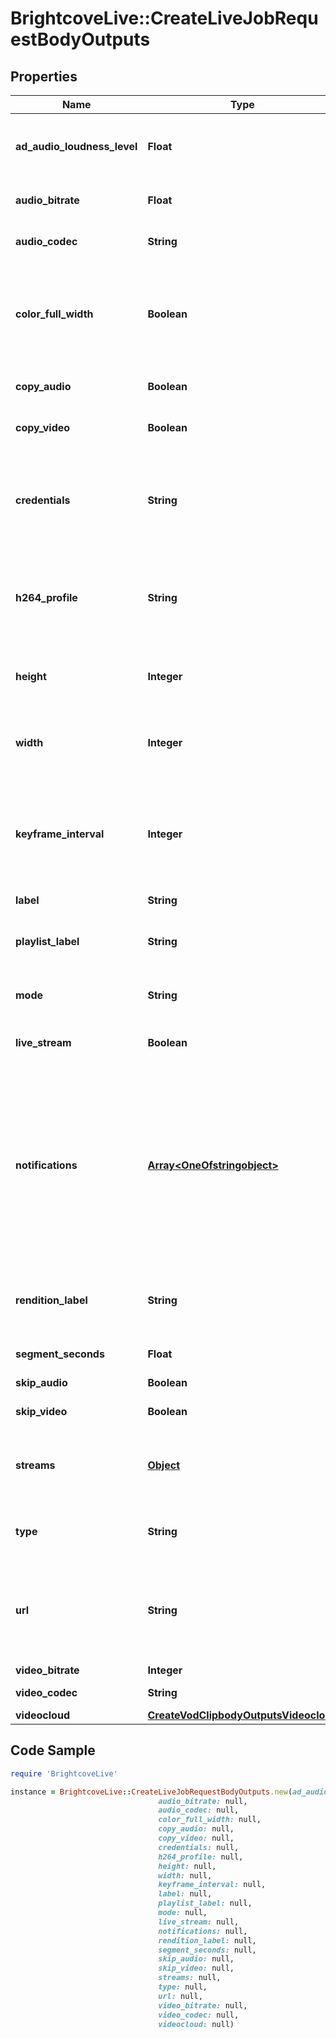 # BrightcoveLive::CreateLiveJobRequestBodyOutputs

## Properties

Name | Type | Description | Notes
------------ | ------------- | ------------- | -------------
**ad_audio_loudness_level** | **Float** | Adjust the loudness level of the audio. This is measured in LUFS and specified in dB. This is useful to set the output loudness level to conform to a standard (-23dB for EBU R.128) The recommended setting is -23. | [optional] 
**audio_bitrate** | **Float** | An output bitrate setting for the audio track, in Kbps | [optional] [default to 192]
**audio_codec** | **String** | The output audio codec to use. Note: Only &#x60;aac&#x60; is supported. | [optional] [default to &#39;aac&#39;]
**color_full_width** | **Boolean** | Specifying &#x60;color_full_width&#x60;as &#x60;true&#x60; will force a color range conversion of input video file to \&quot;full\&quot;, if it is \&quot;limited\&quot;. By default, the encoder will not try to change the range.  Note:   - &#x60;color_full_width&#x60; cannot be used with \&quot;copy_video\&quot;: true   - This option conflicts with video transmuxing | [optional] 
**copy_audio** | **Boolean** | Specifying copy_audio will take the audio track from the input video file and transmux it into the resulting output file. | [optional] 
**copy_video** | **Boolean** | Specifying copy_video will take the video track from the input video file and transmux it into the resulting output file. | [optional] 
**credentials** | **String** | The name for credentials with private and public keys can be stored with Brightcove to avoid passing plain text on API requests. This is required if the S3 or FTP origins are restricted. If credentials are not provided, it will be assumed that the origin restrictions are set to public or credentials are passed along with the URL. | [optional] 
**h264_profile** | **String** | H.264 has three commonly-used profiles: Baseline (lowest), Main, and High. Lower levels are easier to decode, but higher levels offer better compression. For the best compression quality, choose High. For playback on low-CPU machines or many mobile devices, choose &#x60;baseline&#x60;. | [optional] 
**height** | **Integer** | Video frame height. If no &#x60;width&#x60; or &#x60;height&#x60; is supplied, the source dimensions are used. If either &#x60;width&#x60; or &#x60;height&#x60; is supplied, the other dimension will be calculated to maintain the aspect ratio of the source. | [optional] [default to 480]
**width** | **Integer** | Video frame width. If no &#x60;width&#x60; or &#x60;height&#x60; is supplied, the source dimensions are used. If either &#x60;width&#x60; or &#x60;height&#x60; is supplied, the other dimension will be calculated to maintain the aspect ratio of the source. | [optional] [default to 640]
**keyframe_interval** | **Integer** | The maximum number of frames between each keyframe. If you set a low keyframe_interval it will increase the size / decrease the quality of your output file, but it will allow more precise scrubbing in most players. It’s recommended to have at least one keyframe per segment. If keyframe_interval is not provided, keyframes will follow the input GOP structure. | [optional] 
**label** | **String** | Label for the live or VOD asset. | 
**playlist_label** | **String** | Only applicable for instant mode VODs. Indicates which playlist to use to create a VOD output (from the live job). Only necessary if custom playlists were defined at live job creation. | [optional] 
**mode** | **String** | Expedite VOD publishing by leveraging existing live renditions and segment boundaries | [optional] 
**live_stream** | **Boolean** | For jobs, setting live_stream to true indicates the output is a live rendition. If live_stream is false, or is not set, the output will be treated as a VOD output. | 
**notifications** | [**Array&lt;OneOfstringobject&gt;**](OneOfstringobject.md) | Array of notification destination objects or strings - notifications defined here are for job-level events.  A notification will be sent to the destination when selected event occurs. You can use a simple string with a url: &amp;quot;http://log:pass@httpbin.org/post&amp;quot;, or you can use an object. See [Events](https://support.brightcove.com/live-api-notifications#Events) for an explanation of the events reported in &#x60;state_changed&#x60; notifications. &lt;br&gt; Retry strategy: In the event of a failed request to send a notification, the default retry strategy is to retry 50 times with an exponential delay between attempts: &lt;br&gt; &#x60;max_retry_times &#x3D; 50&#x60; &lt;br&gt; &#x60;delay_delta_s &#x3D; 5&#x60; &lt;br&gt; &#x60;next_retry &#x3D; now_s + retry_count * delay_delta_s&#x60; | [optional] 
**rendition_label** | **String** | Indicates what rendition to use to create a VOD output (from the live job) or which renditions to use. By default, the system uses any transmuxed rendition or the highest resolution output if there is no transmuxed output. | [optional] 
**segment_seconds** | **Float** | Sets the maximum duration of each segment in a segmented output. | 
**skip_audio** | **Boolean** | Specifying skip_audio removes the audio track. | [optional] 
**skip_video** | **Boolean** | Specifying skip_video removes the video track. | [optional] 
**streams** | [**Object**](.md) | &#39;When creating a playlist, the streams field is used to define which output renditions (by label) should be included in the manifest. Example format [{&amp;quot;source&amp;quot;: &amp;quot;1080p&amp;quot;}, {&amp;quot;source&amp;quot;: &amp;quot;720p&amp;quot;}].&#39; | [optional] 
**type** | **String** | The only type supported is a playlist. This is used for generating multiple master playlists with different renditions in the HLS manifest with the defined stream labels. | [optional] 
**url** | **String** | For VOD, &#x60;url&#x60; is mandatory (**unless** the destination is &#x60;videocloud&#x60;, in which case you dod **not** include the &#x60;url&#x60;) and sets the destination of the final asset destination. For access restricted origins, the credentials a can be passed along with the URL or stored within the Brightcove system. For Live, this is reserved for future use. | [optional] 
**video_bitrate** | **Integer** | target video bitrate in kbps | 
**video_codec** | **String** | The output video codec. Note: Only &#x60;h264&#x60; is supported. | [optional] 
**videocloud** | [**CreateVodClipbodyOutputsVideocloud**](CreateVodClipbodyOutputsVideocloud.md) |  | [optional] 

## Code Sample

```ruby
require 'BrightcoveLive'

instance = BrightcoveLive::CreateLiveJobRequestBodyOutputs.new(ad_audio_loudness_level: null,
                                 audio_bitrate: null,
                                 audio_codec: null,
                                 color_full_width: null,
                                 copy_audio: null,
                                 copy_video: null,
                                 credentials: null,
                                 h264_profile: null,
                                 height: null,
                                 width: null,
                                 keyframe_interval: null,
                                 label: null,
                                 playlist_label: null,
                                 mode: null,
                                 live_stream: null,
                                 notifications: null,
                                 rendition_label: null,
                                 segment_seconds: null,
                                 skip_audio: null,
                                 skip_video: null,
                                 streams: null,
                                 type: null,
                                 url: null,
                                 video_bitrate: null,
                                 video_codec: null,
                                 videocloud: null)
```


